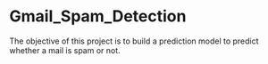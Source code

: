 # Gmail_Spam_Detection
The objective of this project is to build a  prediction model to predict whether a mail  is spam or not.
 
